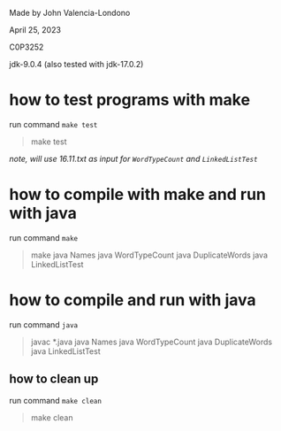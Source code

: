 Made by John Valencia-Londono

April 25, 2023

C0P3252

jdk-9.0.4 (also tested with jdk-17.0.2)

# how to test programs with make
run command `make test`

> make test

*note, will use 16.11.txt as input for `WordTypeCount` and `LinkedListTest`*

# how to compile with make and run with java
run command `make`

> make 
> java Names
> java WordTypeCount
> java DuplicateWords
> java LinkedListTest

# how to compile and run with java
run command `java`

> javac *.java
> java Names
> java WordTypeCount
> java DuplicateWords
> java LinkedListTest

## how to clean up
run command `make clean`

> make clean
